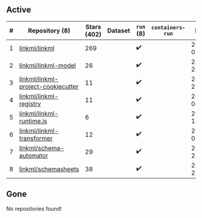 ## Active
| # | Repository (8) | Stars (402) | Dataset | `run` (8) | `containers-run` | Last Modified |
| --- | --- | --- | --- | --- | --- | --- |
| 1 | [linkml/linkml](https://github.com/linkml/linkml) | 269 |  | :heavy_check_mark: |  | 2024-04-03 03:49:28+00:00 |
| 2 | [linkml/linkml-model](https://github.com/linkml/linkml-model) | 26 |  | :heavy_check_mark: |  | 2024-04-02 21:36:25+00:00 |
| 3 | [linkml/linkml-project-cookiecutter](https://github.com/linkml/linkml-project-cookiecutter) | 11 |  | :heavy_check_mark: |  | 2024-03-06 22:35:29+00:00 |
| 4 | [linkml/linkml-registry](https://github.com/linkml/linkml-registry) | 11 |  | :heavy_check_mark: |  | 2024-02-27 00:23:18+00:00 |
| 5 | [linkml/linkml-runtime.js](https://github.com/linkml/linkml-runtime.js) | 6 |  | :heavy_check_mark: |  | 2023-06-12 18:56:08+00:00 |
| 6 | [linkml/linkml-transformer](https://github.com/linkml/linkml-transformer) | 12 |  | :heavy_check_mark: |  | 2024-03-26 01:51:28+00:00 |
| 7 | [linkml/schema-automator](https://github.com/linkml/schema-automator) | 29 |  | :heavy_check_mark: |  | 2024-03-22 23:35:29+00:00 |
| 8 | [linkml/schemasheets](https://github.com/linkml/schemasheets) | 38 |  | :heavy_check_mark: |  | 2024-03-25 23:43:00+00:00 |

## Gone
No repositories found!
